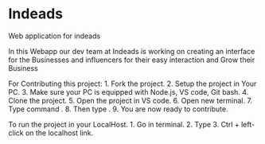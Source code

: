 # Indeads
Web application for indeads

In this Webapp our dev team at Indeads is working on creating an interface for the Businesses and influencers for their easy interaction and Grow their Business

For Contributing this project:
    1. Fork the project.
    2. Setup the project in Your PC.
    3. Make sure your PC is equipped with Node.js, VS code, Git bash.
    4. Clone the project.
    5. Open the project in VS code.
    6. Open new terminal.
    7. Type command <cd indeads>.
    8. Then type <npm i>.
    9. You are now ready to contribute.

To run the project in your LocalHost.
    1. Go in terminal.
    2. Type <npm run dev>
    3. Ctrl + left-click on the localhost link.
    
